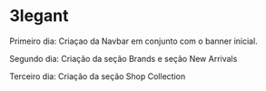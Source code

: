 # 3legant

Primeiro dia: Criaçao da Navbar em conjunto com o banner inicial.

Segundo dia: Criação da seção Brands e seção New Arrivals

Terceiro dia: Criação da seção Shop Collection